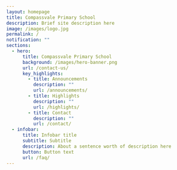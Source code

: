 ```yaml
---
layout: homepage
title: Compassvale Primary School
description: Brief site description here
image: /images/logo.jpg
permalink: /
notification: ""
sections:
  - hero:
      title: Compassvale Primary School
      background: /images/hero-banner.png
      url: /contact-us/
      key_highlights:
        - title: Announcements
          description: ""
          url: /announcements/
        - title: Highlights
          description: ""
          url: /highlights/
        - title: Contact
          description: ""
          url: /contact/
  - infobar:
      title: Infobar title
      subtitle: Subtitle
      description: About a sentence worth of description here
      button: Button text
      url: /faq/
---
```

